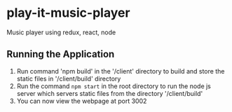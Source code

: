 # play-it-music-player
Music player using redux, react, node

## Running the Application

1. Run command 'npm build' in the '/client' directory to build and store the static files in '/client/build' directory
2. Run the command `npm start` in the root directory to run the node js server which servers static files from the directory '/client/build'
3. You can now view the webpage at port 3002

